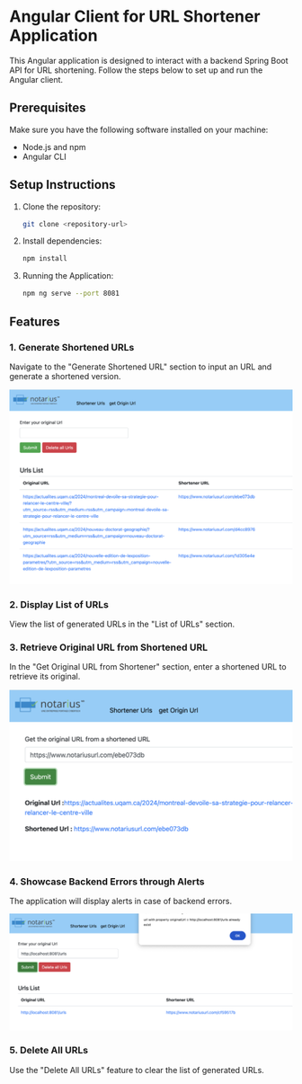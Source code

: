 # Angular Client for URL Shortener Application

This Angular application is designed to interact with a backend Spring Boot API for URL shortening. Follow the steps below to set up and run the Angular client.

## Prerequisites

Make sure you have the following software installed on your machine:

- Node.js and npm
- Angular CLI

## Setup Instructions

1. Clone the repository:

    ```bash
    git clone <repository-url>
    ```

2. Install dependencies:

    ```bash
    npm install
    ```

3. Running the Application:

    ```bash
    npm ng serve --port 8081
    ```

## Features

### 1. Generate Shortened URLs

Navigate to the "Generate Shortened URL" section to input an URL and generate a shortened version.

![Generate Shortened URL](generate-shortner-url.png)

### 2. Display List of URLs

View the list of generated URLs in the "List of URLs" section.

### 3. Retrieve Original URL from Shortened URL

In the "Get Original URL from Shortener" section, enter a shortened URL to retrieve its original.

![Get Original URL](get-origin-url-from-shortener.png)

### 4. Showcase Backend Errors through Alerts

The application will display alerts in case of backend errors.

![already-exist-url-exception](already-exist-url-exception.png)
### 5. Delete All URLs

Use the "Delete All URLs" feature to clear the list of generated URLs.

